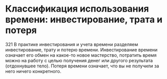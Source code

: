 # Классификация использования времени: инвестирование, трата и потеря

321 В практике инвестирования и учета времени разделяем инвестирование, трату и потерю времени. Инвестирование времени означает его обмен на какое-то новое мастерство, потратить время можно на работу с целью получения денег или другого результата (отдохнувшее тело). Потеря времени означает, что вы не получили за него ничего конкретного.
